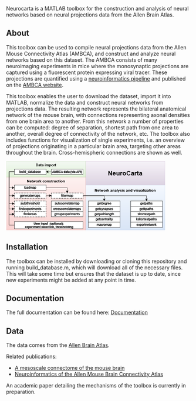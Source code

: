 Neurocarta is a MATLAB toolbox for the construction and analysis of neural networks based on neural projections data from the Allen Brain Atlas.

## About
This toolbox can be used to compile neural projections data from the Allen Mouse Connectivity Atlas (AMBCA), and construct and analyze neural networks based on this dataset. The AMBCA consists of many neuroimaging experiments in mice where the monosynaptic projections are captured using a fluorescent protein expressing viral tracer. These projections are quantified using a [neuroinformatics pipeline](https://www.ncbi.nlm.nih.gov/pubmed/25536338) and published on the [AMBCA website](https://connectivity.brain-map.org).

This toolbox enables the user to download the dataset, import it into MATLAB, normalize the data and construct neural networks from projections data. The resulting network represents the bilateral anatomical network of the mouse brain, with connections representing axonal densities from one brain area to another. From this network a number of properties can be computed: degree of separation, shortest path from one area to another, overall degree of connectivity of the network, etc. The toolbox also includes functions for visualization of single experiments, i.e. an overview of projections originating in a particular brain area, targeting other areas throughout the brain. Cross-hemispheric connections are shown as well.

![Workflow](Documentation/flowchart.png)

## Installation
The toolbox can be installed by downloading or cloning this repository and running build_database.m, which will download all of the necessary files. This will take some time but ensures that the dataset is up to date, since new experiments might be added at any point in time.

## Documentation
The full documentation can be found here: [Documentation](Documentation/Documentation.md)

## Data
The data comes from the [Allen Brain Atlas](https://brain-map.org).

Related publications:
* [A mesoscale connectome of the mouse brain](https://www.nature.com/articles/nature13186)
* [Neuroinformatics of the Allen Mouse Brain Connectivity Atlas](https://www.ncbi.nlm.nih.gov/pubmed/25536338)

An academic paper detailing the mechanisms of the toolbox is currently in preparation.
